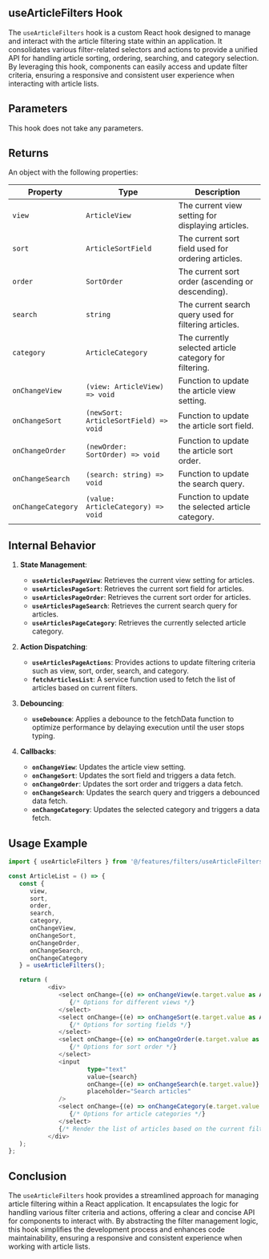 ## useArticleFilters Hook
The `useArticleFilters` hook is a custom React hook designed to manage and interact with the article filtering state within an application. It consolidates various filter-related selectors and actions to provide a unified API for handling article sorting, ordering, searching, and category selection. By leveraging this hook, components can easily access and update filter criteria, ensuring a responsive and consistent user experience when interacting with article lists.

## Parameters
This hook does not take any parameters.

## Returns
An object with the following properties:

| Property             | Type                  | Description                                                                                   |
|----------------------|-----------------------|-----------------------------------------------------------------------------------------------|
| `view`               | `ArticleView`         | The current view setting for displaying articles.                                            |
| `sort`               | `ArticleSortField`    | The current sort field used for ordering articles.                                           |
| `order`              | `SortOrder`           | The current sort order (ascending or descending).                                            |
| `search`             | `string`              | The current search query used for filtering articles.                                        |
| `category`           | `ArticleCategory`     | The currently selected article category for filtering.                                       |
| `onChangeView`       | `(view: ArticleView) => void` | Function to update the article view setting.                                                 |
| `onChangeSort`       | `(newSort: ArticleSortField) => void` | Function to update the article sort field.                                                   |
| `onChangeOrder`      | `(newOrder: SortOrder) => void` | Function to update the article sort order.                                                   |
| `onChangeSearch`     | `(search: string) => void` | Function to update the search query.                                                         |
| `onChangeCategory`   | `(value: ArticleCategory) => void` | Function to update the selected article category.                                             |

## Internal Behavior

1. **State Management**:
   - **`useArticlesPageView`**: Retrieves the current view setting for articles.
   - **`useArticlesPageSort`**: Retrieves the current sort field for articles.
   - **`useArticlesPageOrder`**: Retrieves the current sort order for articles.
   - **`useArticlesPageSearch`**: Retrieves the current search query for articles.
   - **`useArticlesPageCategory`**: Retrieves the currently selected article category.

2. **Action Dispatching**:
   - **`useArticlesPageActions`**: Provides actions to update filtering criteria such as view, sort, order, search, and category.
   - **`fetchArticlesList`**: A service function used to fetch the list of articles based on current filters.

3. **Debouncing**:
   - **`useDebounce`**: Applies a debounce to the fetchData function to optimize performance by delaying execution until the user stops typing.

4. **Callbacks**:
   - **`onChangeView`**: Updates the article view setting.
   - **`onChangeSort`**: Updates the sort field and triggers a data fetch.
   - **`onChangeOrder`**: Updates the sort order and triggers a data fetch.
   - **`onChangeSearch`**: Updates the search query and triggers a debounced data fetch.
   - **`onChangeCategory`**: Updates the selected category and triggers a data fetch.

## Usage Example
```typescript jsx
import { useArticleFilters } from '@/features/filters/useArticleFilters';

const ArticleList = () => {
   const {
      view,
      sort,
      order,
      search,
      category,
      onChangeView,
      onChangeSort,
      onChangeOrder,
      onChangeSearch,
      onChangeCategory
   } = useArticleFilters();

   return (
           <div>
              <select onChange={(e) => onChangeView(e.target.value as ArticleView)} value={view}>
                 {/* Options for different views */}
              </select>
              <select onChange={(e) => onChangeSort(e.target.value as ArticleSortField)} value={sort}>
                 {/* Options for sorting fields */}
              </select>
              <select onChange={(e) => onChangeOrder(e.target.value as SortOrder)} value={order}>
                 {/* Options for sort order */}
              </select>
              <input
                      type="text"
                      value={search}
                      onChange={(e) => onChangeSearch(e.target.value)}
                      placeholder="Search articles"
              />
              <select onChange={(e) => onChangeCategory(e.target.value as ArticleCategory)} value={category}>
                 {/* Options for article categories */}
              </select>
              {/* Render the list of articles based on the current filters */}
           </div>
   );
};
```

## Conclusion
The `useArticleFilters` hook provides a streamlined approach for managing article filtering within a React application. It encapsulates the logic for handling various filter criteria and actions, offering a clear and concise API for components to interact with. By abstracting the filter management logic, this hook simplifies the development process and enhances code maintainability, ensuring a responsive and consistent experience when working with article lists.
